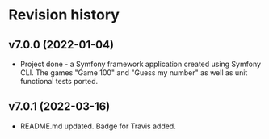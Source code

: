 Revision history
==================

v7.0.0 (2022-01-04)
-------------------
* Project done - a Symfony framework application created using Symfony CLI. The games "Game 100" and "Guess my number" as well as unit functional tests ported.

v7.0.1 (2022-03-16)
-------------------
* README.md updated. Badge for Travis added. 
